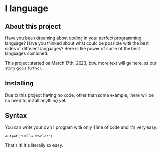 # I language

## About this project
Have you been dreaming about coding in your perfect programming language? Have you thinked about what could be possible with the best sides of different languages? Here is the power of some of the best languages combined.

This project started on March 17th, 2023, btw. more text will go here, as our story goes further.

## Installing
Due to this project having no code, other than some example, there will be no need to install anything yet.

## Syntax
You can write your own I program with only 1 line of code and it's very easy.
```
output("Hello World!")
```

That's it! It's literally so easy.

